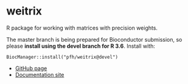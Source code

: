 # weitrix

R package for working with matrices with precision weights.

The master branch is being prepared for Bioconductor submission, so please **install using the devel branch for R 3.6**. Install with:

```
BiocManager::install("pfh/weitrix@devel")
```

* [GitHub page](https://github.com/pfh/weitrix)
* [Documentation site](http://logarithmic.net/weitrix/)

